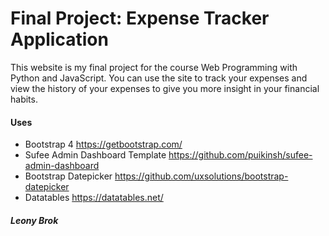# Final Project: Expense Tracker Application

This website is my final project for the course Web Programming with Python and JavaScript.
You can use the site to track your expenses
and view the history of your expenses to give you more insight in your financial habits.

#### Uses
* Bootstrap 4 https://getbootstrap.com/
* Sufee Admin Dashboard Template https://github.com/puikinsh/sufee-admin-dashboard
* Bootstrap Datepicker https://github.com/uxsolutions/bootstrap-datepicker
* Datatables https://datatables.net/

##### Leony Brok
